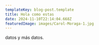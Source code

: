 ```yaml
---
templateKey: blog-post.template
title: Hola como estas
date: 2024-11-10T22:14:04.668Z
featuredImage: images/Carol-Moraga-1.jpg
---
```

d﻿atos y más datos.